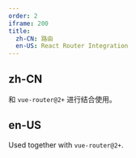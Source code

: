 ```yaml
---
order: 2
iframe: 200
title:
  zh-CN: 路由
  en-US: React Router Integration
---
```


## zh-CN

和 `vue-router@2+` 进行结合使用。

## en-US

Used together with `vue-router@2+`.
